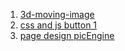 1. [3d-moving-image](https://github.com/Robiu-Sani/css-3d-animation-image/)  <br/>
2. [css and js button 1](https://github.com/Robiu-Sani/Css-button-1) <br/>
2. [page design picEngine](https://github.com/Robiu-Sani/css-simpleProject-precties) <br/>
